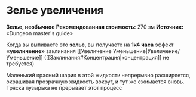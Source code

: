 # Зелье увеличения

**Зелье, необычное**
**Рекомендованная стоимость:** 270 зм
**Источник:** «Dungeon master's guide»

Когда вы выпиваете это **зелье**, вы получаете на **1к4 часа** эффект **«увеличение»** заклинания [[Увеличение Уменьшение|Увеличение/Уменьшение]] ([[Заклинания#Концентрация|концентрация]] не требуется)

Маленький красный шарик в этой жидкости непрерывно расширяется, окрашивая прозрачную жидкость вокруг, и тут же сжимается вновь. Тряска пузырька не прерывает этот процесс